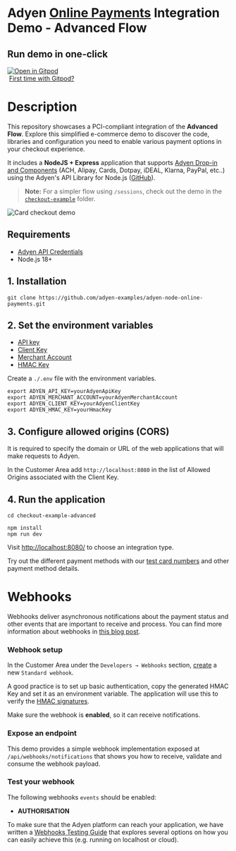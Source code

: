 # Adyen [Online Payments](https://docs.adyen.com/online-payments) Integration Demo - Advanced Flow

## Run demo in one-click

[![Open in Gitpod](https://gitpod.io/button/open-in-gitpod.svg)](https://gitpod.io/#https://github.com/adyen-examples/dyen-node-online-payments/tree/main/checkout-example-advanced)  
&nbsp;[First time with Gitpod?](https://github.com/adyen-examples/.github/blob/main/pages/gitpod-get-started.md)

# Description

This repository showcases a PCI-compliant integration of the **Advanced Flow**. Explore this simplified e-commerce demo to discover the code, libraries and configuration you need to enable various payment options in your checkout experience.

It includes a **NodeJS + Express** application that supports [Adyen Drop-in and Components](https://docs.adyen.com/online-payments/build-your-integration) 
(ACH, Alipay, Cards, Dotpay, iDEAL, Klarna, PayPal, etc..) using the Adyen's API Library for Node.js ([GitHub](https://github.com/Adyen/adyen-node-api-library)).   

> **Note:**
For a simpler flow using `/sessions`, check out the demo in the [`checkout-example`](../checkout-example) folder.

![Card checkout demo](public/images/cardcheckout.gif)

## Requirements

- [Adyen API Credentials](https://docs.adyen.com/development-resources/api-credentials/)
- Node.js 18+

## 1. Installation

```
git clone https://github.com/adyen-examples/adyen-node-online-payments.git
```

## 2. Set the environment variables
* [API key](https://docs.adyen.com/user-management/how-to-get-the-api-key)
* [Client Key](https://docs.adyen.com/user-management/client-side-authentication)
* [Merchant Account](https://docs.adyen.com/account/account-structure)
* [HMAC Key](https://docs.adyen.com/development-resources/webhooks/verify-hmac-signatures)

Create a `./.env` file with the environment variables. 
```shell
export ADYEN_API_KEY=yourAdyenApiKey
export ADYEN_MERCHANT_ACCOUNT=yourAdyenMerchantAccount
export ADYEN_CLIENT_KEY=yourAdyenClientKey
export ADYEN_HMAC_KEY=yourHmacKey
```

## 3. Configure allowed origins (CORS)

It is required to specify the domain or URL of the web applications that will make requests to Adyen.

In the Customer Area add `http://localhost:8080` in the list of Allowed Origins associated with the Client Key.


## 4. Run the application

```
cd checkout-example-advanced
    
npm install
npm run dev
```

Visit [http://localhost:8080/](http://localhost:8080/) to choose an integration type.

Try out the different payment methods with our [test card numbers](https://docs.adyen.com/development-resources/test-cards/test-card-numbers) and other payment method details.


# Webhooks

Webhooks deliver asynchronous notifications about the payment status and other events that are important to receive and process. 
You can find more information about webhooks in [this blog post](https://www.adyen.com/knowledge-hub/consuming-webhooks).

### Webhook setup

In the Customer Area under the `Developers → Webhooks` section, [create](https://docs.adyen.com/development-resources/webhooks/#set-up-webhooks-in-your-customer-area) a new `Standard webhook`.

A good practice is to set up basic authentication, copy the generated HMAC Key and set it as an environment variable. The application will use this to verify the [HMAC signatures](https://docs.adyen.com/development-resources/webhooks/verify-hmac-signatures/).

Make sure the webhook is **enabled**, so it can receive notifications.

### Expose an endpoint

This demo provides a simple webhook implementation exposed at `/api/webhooks/notifications` that shows you how to receive, validate and consume the webhook payload.

### Test your webhook

The following webhooks `events` should be enabled:
* **AUTHORISATION**


To make sure that the Adyen platform can reach your application, we have written a [Webhooks Testing Guide](https://github.com/adyen-examples/.github/blob/main/pages/webhooks-testing.md)
that explores several options on how you can easily achieve this (e.g. running on localhost or cloud).

